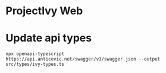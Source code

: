 # ProjectIvy Web


# Update api types
`npx openapi-typescript https://api.anticevic.net/swagger/v1/swagger.json --output src/types/ivy-types.ts`
